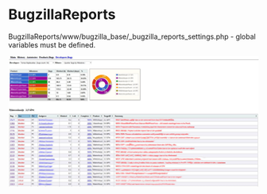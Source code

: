 # BugzillaReports
 BugzillaReports/www/bugzilla_base/_bugzilla_reports_settings.php - global variables must be defined.


![Alt text](/screenshots/bug_reports.jpg?raw=true "Optional Title")
